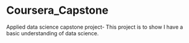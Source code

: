 # Coursera_Capstone
Applied data science capstone project- This project is to show I have a basic understanding of data science. 
